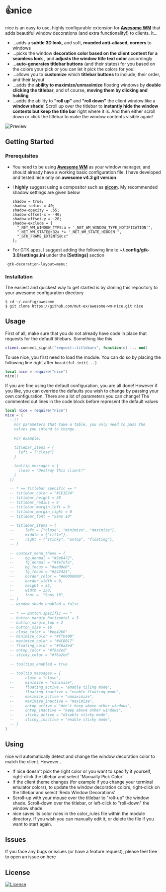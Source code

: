 # :thumbsup:nice
nice is an easy to use, highly configurable extension for **[Awesome WM](https://awesomewm.org/)** that adds beautiful window decorations (and extra functionality!) to clients. It...

* ...adds a **subtle 3D look**, and soft, **rounded anti-aliased, corners** to windows
* ...picks the window **decoration color based on the client content for a seamless look** , and **adjusts the window title text color** accordingly
* ...**auto-generates titlebar buttons** (and their states) for you based on the colors your pick *or* you can let it pick the colors for you!
* ...allows you to **customize** which **titlebar buttons** to include, their order, and their layout
* ...adds the **ability to maximize/unmaximize** floating windows by **double clicking the titlebar**, and of course, **moving them by clicking and holding**
* ...adds the ability to **"roll up"** and **"roll down"** the client window like a **window shade**! Scroll up over the titlebar to **instantly hide the window contents but keep the title bar** right where it is. And then either scroll down or click the titlebar to make the window contents visible again!

![Preview](https://raw.githubusercontent.com/mut-ex/awesome-wm-nice/master/preview.png)

## Getting Started

### Prerequisites 

* You need to be using **[Awesome WM](https://awesomewm.org/)** as your window manager, and should already have a working basic configuration file. I have developed and tested nice only on **awesome v4.3 git version**

* I **highly** suggest using a compositor such as **[picom](https://github.com/yshui/picom)**. My recommended shadow settings are given below

  ```
  shadow = true;
  shadow-radius = 40;
  shadow-opacity = .55;
  shadow-offset-x = -40;
  shadow-offset-y = -20;
  shadow-exclude = [
    "_NET_WM_WINDOW_TYPE:a = '_NET_WM_WINDOW_TYPE_NOTIFICATION'",
    "_NET_WM_STATE@:32a *= '_NET_WM_STATE_HIDDEN'",
    "_GTK_FRAME_EXTENTS@:c"
  ];
  ```

* For GTK apps, I suggest adding the following line to **~/.config/gtk-3.0/settings.ini** under the **[Settings]** section

 ```
  gtk-decoration-layout=menu:
 ```

  

### Installation

The easiest and quickest way to get started is by cloning this repository to your awesome configuration directory

```shell
$ cd ~/.config/awesome
$ git clone https://github.com/mut-ex/awesome-wm-nice.git nice
```



## Usage

First of all, make sure that you do not already have code in place that requests for the default titlebars. Something like this

```lua
client.connect_signal("request::titlebars", function(c) ... end)
```

To use nice, you first need to load the module. You can do so by placing the following line right after `beautiful.init(...)`

```lua
local nice = require("nice")
nice()
```

If you are fine using the default configuration, you are all done! However if you like, you can override the defaults you wish to change by passing your own configuration. There are a lot of parameters you can change!  The commented out lines in the code block before represent the default values

```lua
local nice = require("nice")
nice = {
  --[[
    For parameters that take a table, you only need to pass the
    values you intend to change.
    
    For example:
    
    titlebar_items = {
      left = {"close"}
    }

    tooltip_messages = {
      close = "Destroy this client!"
    }
  ]]

  -- * == Titlebar specific == *
  -- titlebar_color = "#1E1E24"
  -- titlebar_height = 38
  -- titlebar_radius = 9
  -- titlebar_margin_left = 0
  -- titlebar_margin_right = 0
  -- titlebar_font = "Sans 10"
    
  -- titlebar_items = {
  --     left = {"close", "minimize", "maximize"},
  --     middle = {"title"},
  --     right = {"sticky", "ontop", "floating"},
  -- }
    
  -- context_menu_theme = {
  --     bg_normal = "#5e6472",
  --     fg_normal = "#fefefa",
  --     bg_focus = "#aed9e0",
  --     fg_focus = "#242424",
  --     border_color = "#00000000",
  --     border_width = 0,
  --     height = 35,
  --     width = 250,
  --     font =  "Sans 10",
  -- }
  -- window_shade_enabled = false
    
  -- * == Button specific == *
  -- button_margin_horizontal = 5
  -- button_margin_top = 2
  -- button_size = 16
  -- close_color = "#ee4266"
  -- minimize_color = "#ffb400"
  -- maximize_color = "#4CBB17"
  -- floating_color = "#f6a2ed"
  -- ontop_color = "#f6a2ed"
  -- sticky_color = "#f6a2ed"
    
  -- tooltips_enabled = true
  
  -- tooltip_messages = {
  --     close = "close",
  --     minimize = "minimize",
  --     floating_active = "enable tiling mode",
  --     floating_inactive = "enable floating mode",
  --     maximize_active = "unmaximize",
  --     maximize_inactive = "maximize",
  --     ontop_active = "don't keep above other windows",
  --     ontop_inactive = "keep above other windows",
  --     sticky_active = "disable sticky mode",
  --     sticky_inactive = "enable sticky mode",
  -- }
}
```



## Using

nice will automatically detect and change the window decoration color to match the client. However...

* If nice doesn't pick the right color or you want to specify it yourself, right-click the titlebar and select 'Manually Pick Color'
* If the client theme changes (for example if you change your terminal emulator colors), to update the window decoration colors, right-click on the titlebar and select 'Redo Window Decorations'
* Scroll-up with your mouse over the titlebar to "roll-up" the window shade. Scroll-down over the titlebar, or left-click to "roll-down" the window shade
* nice saves its color rules in the color_rules file within the module directory. If you wish you can manually edit it, or delete the file if you want to start again.



## Issues

If you face any bugs or issues (or have a feature request), please feel free to open an issue on here



## License

[![License](http://img.shields.io/:license-mit-blue.svg)](http://doge.mit-license.org)
